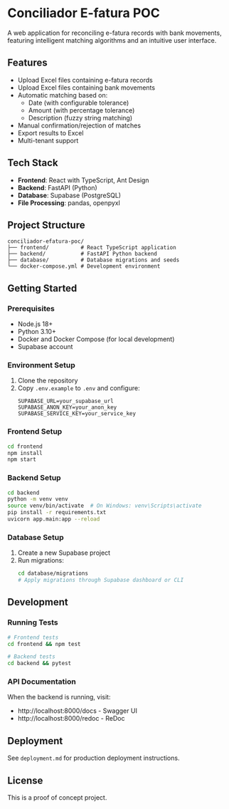 # Conciliador E-fatura POC

A web application for reconciling e-fatura records with bank movements, featuring intelligent matching algorithms and an intuitive user interface.

## Features

- Upload Excel files containing e-fatura records
- Upload Excel files containing bank movements
- Automatic matching based on:
  - Date (with configurable tolerance)
  - Amount (with percentage tolerance)
  - Description (fuzzy string matching)
- Manual confirmation/rejection of matches
- Export results to Excel
- Multi-tenant support

## Tech Stack

- **Frontend**: React with TypeScript, Ant Design
- **Backend**: FastAPI (Python)
- **Database**: Supabase (PostgreSQL)
- **File Processing**: pandas, openpyxl

## Project Structure

```
conciliador-efatura-poc/
├── frontend/          # React TypeScript application
├── backend/           # FastAPI Python backend
├── database/          # Database migrations and seeds
└── docker-compose.yml # Development environment
```

## Getting Started

### Prerequisites

- Node.js 18+
- Python 3.10+
- Docker and Docker Compose (for local development)
- Supabase account

### Environment Setup

1. Clone the repository
2. Copy `.env.example` to `.env` and configure:
   ```
   SUPABASE_URL=your_supabase_url
   SUPABASE_ANON_KEY=your_anon_key
   SUPABASE_SERVICE_KEY=your_service_key
   ```

### Frontend Setup

```bash
cd frontend
npm install
npm start
```

### Backend Setup

```bash
cd backend
python -m venv venv
source venv/bin/activate  # On Windows: venv\Scripts\activate
pip install -r requirements.txt
uvicorn app.main:app --reload
```

### Database Setup

1. Create a new Supabase project
2. Run migrations:
   ```bash
   cd database/migrations
   # Apply migrations through Supabase dashboard or CLI
   ```

## Development

### Running Tests

```bash
# Frontend tests
cd frontend && npm test

# Backend tests
cd backend && pytest
```

### API Documentation

When the backend is running, visit:
- http://localhost:8000/docs - Swagger UI
- http://localhost:8000/redoc - ReDoc

## Deployment

See `deployment.md` for production deployment instructions.

## License

This is a proof of concept project.